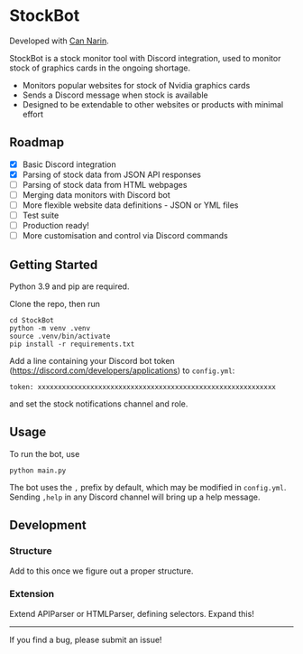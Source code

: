 # StockBot

Developed with [Can Narin](https://github.com/cannarin025).

StockBot is a stock monitor tool with Discord integration, used to monitor stock of graphics cards in the ongoing shortage.

- Monitors popular websites for stock of Nvidia graphics cards
- Sends a Discord message when stock is available
- Designed to be extendable to other websites or products with minimal effort

## Roadmap

 * [x] Basic Discord integration
 * [x] Parsing of stock data from JSON API responses
 * [ ] Parsing of stock data from HTML webpages
 * [ ] Merging data monitors with Discord bot
 * [ ] More flexible website data definitions - JSON or YML files
 * [ ] Test suite
 * [ ] Production ready!
 * [ ] More customisation and control via Discord commands

## Getting Started

Python 3.9 and pip are required. 

Clone the repo, then run
```
cd StockBot
python -m venv .venv
source .venv/bin/activate
pip install -r requirements.txt
```

Add a line containing your Discord bot token (https://discord.com/developers/applications) to `config.yml`:
```
token: xxxxxxxxxxxxxxxxxxxxxxxxxxxxxxxxxxxxxxxxxxxxxxxxxxxxxxxxxxx
```
and set the stock notifications channel and role.

## Usage

To run the bot, use
```
python main.py
```

The bot uses the `,` prefix by default, which may be modified in `config.yml`. Sending `,help` in any Discord channel will bring up a help message.

## Development

### Structure

Add to this once we figure out a proper structure.

### Extension

Extend APIParser or HTMLParser, defining selectors. Expand this!

---

If you find a bug, please submit an issue!
